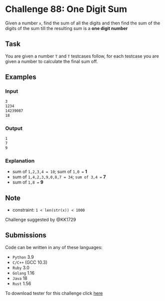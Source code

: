 # Challenge 88: One Digit Sum

Given a number `x`, find the sum of all the digits and then find the sum of the digits of the sum till the resulting sum is a **one digit number**

## Task

You are given a number `T` and `T` testcases follow, for each testcase you are given a number to calculate the final sum off.

## Examples

### Input

```sh
3
1234
14239087
18
```

### Output

```sh
1
7
9
```

### Explanation

- sum of `1,2,3,4 = 10`; sum of `1,0 =` **1**
- sum of `1,4,2,3,9,0,8,7 = 34`; `sum of 3,4 =` **7**
- sum of `1,8 =` **9**

## Note

- constraint: `1 < len(str(x)) < 1000`

Challenge suggested by @KK1729

## Submissions

Code can be written in any of these languages:

- `Python` 3.9
- `C/C++` (GCC 10.3)
- `Ruby` 3.0
- `Golang` 1.16
- `Java` 18
- `Rust` 1.56

To download tester for this challenge click [here](https://downgit.github.io/#/home?url=https://github.com/Pomroka/TWT_Challenges_Tester/tree/main/PreviousChallenges/Challenge_88)
